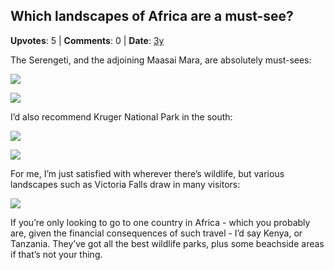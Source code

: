 ## Which landscapes of Africa are a must-see?
    
**Upvotes**: 5 | **Comments**: 0 | **Date**: [3y](https://www.quora.com/Which-landscapes-of-Africa-are-a-must-see/answer/Gary-Meaney)

The Serengeti, and the adjoining Maasai Mara, are absolutely must-sees:

![](https://qph.fs.quoracdn.net/main-qimg-77a93e8e01cdcf3005f84aeb219db46c-lq)

![](https://qph.fs.quoracdn.net/main-qimg-b035860c597636059c3d3bc86ba92bf0-lq)

I’d also recommend Kruger National Park in the south:

![](https://qph.fs.quoracdn.net/main-qimg-8425f59ce13f7b03fc377b3662649101-lq)

![](https://qph.fs.quoracdn.net/main-qimg-5d7fe56ce0e385064f69132dc84a4e70-lq)

For me, I’m just satisfied with wherever there’s wildlife, but various landscapes such as Victoria Falls draw in many visitors:

![](https://qph.fs.quoracdn.net/main-qimg-953de4e67d3a1148a7a76d3288a057b6-lq)

If you’re only looking to go to one country in Africa - which you probably are, given the financial consequences of such travel - I’d say Kenya, or Tanzania. They’ve got all the best wildlife parks, plus some beachside areas if that’s not your thing.

